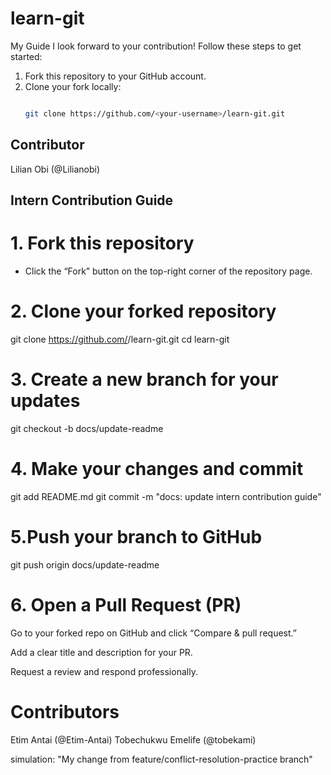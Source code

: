 # learn-git
My Guide
I look forward to  your contribution! Follow these steps to get started:

1. Fork this repository to your GitHub account.
2. Clone your fork locally:
   ```bash

   git clone https://github.com/<your-username>/learn-git.git

   
## Contributor
Lilian Obi (@Lilianobi)

## Intern Contribution Guide

# 1. Fork this repository
   - Click the “Fork” button on the top-right corner of the repository page.

# 2. Clone your forked repository
   
   git clone https://github.com/<your-username>/learn-git.git
   cd learn-git


# 3. Create a new branch for your updates

git checkout -b docs/update-readme

# 4.  Make your changes and commit
git add README.md
git commit -m "docs: update intern contribution guide"

# 5.Push your branch to GitHub
git push origin docs/update-readme

# 6. Open a Pull Request (PR)
Go to your forked repo on GitHub and click “Compare & pull request.”

Add a clear title and description for your PR.

Request a review and respond professionally.

# Contributors
Etim Antai (@Etim-Antai)
Tobechukwu Emelife (@tobekami)

simulation: "My change from feature/conflict-resolution-practice branch"